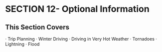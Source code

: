 # SECTION 12- Optional Information
## This Section Covers
· Trip Planning
· Winter Driving
· Driving in Very Hot Weather
· Tornadoes
· Lightning
· Flood